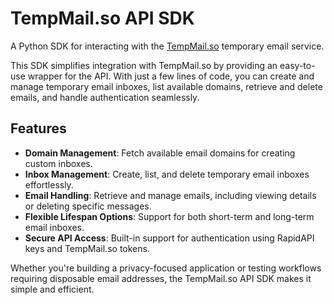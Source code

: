 # TempMail.so API SDK  

A Python SDK for interacting with the [TempMail.so](https://tempmail.so) temporary email service.  

This SDK simplifies integration with TempMail.so by providing an easy-to-use wrapper for the API. With just a few lines of code, you can create and manage temporary email inboxes, list available domains, retrieve and delete emails, and handle authentication seamlessly.  

## Features  
- **Domain Management**: Fetch available email domains for creating custom inboxes.  
- **Inbox Management**: Create, list, and delete temporary email inboxes effortlessly.  
- **Email Handling**: Retrieve and manage emails, including viewing details or deleting specific messages.  
- **Flexible Lifespan Options**: Support for both short-term and long-term email inboxes.  
- **Secure API Access**: Built-in support for authentication using RapidAPI keys and TempMail.so tokens.  

Whether you're building a privacy-focused application or testing workflows requiring disposable email addresses, the TempMail.so API SDK makes it simple and efficient.  
